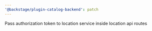 ```yaml
---
'@backstage/plugin-catalog-backend': patch
---
```


Pass authorization token to location service inside location api routes
